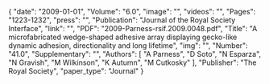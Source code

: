{
    "date": "2009-01-01",
    "Volume": "6.0",
    "image": "",
    "videos": "",
    "Pages": "1223-1232",
    "press": "",
    "Publication": "Journal of the Royal Society Interface",
    "link": "",
    "PDF": "2009-Parness-rsif.2009.0048.pdf",
    "Title": "A microfabricated wedge-shaped adhesive array displaying gecko-like dynamic adhesion, directionality and long lifetime",
    "img": "",
    "Number": "41.0",
    "Supplementary": "",
    "Authors": [
        "A Parness",
        "D Soto",
        "N Esparza",
        "N Gravish",
        "M Wilkinson",
        "K Autumn",
        "M Cutkosky"
    ],
    "Publisher": "The Royal Society",
    "paper_type": "Journal"
}